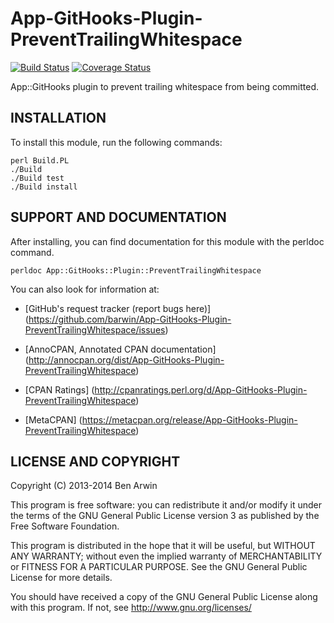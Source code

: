 App-GitHooks-Plugin-PreventTrailingWhitespace
=============================================

[![Build Status](https://travis-ci.org/barwin/App-GitHooks-Plugin-PreventTrailingWhitespace.png?branch=master)](https://travis-ci.org/barwin/App-GitHooks-Plugin-PreventTrailingWhitespace)
[![Coverage Status](https://coveralls.io/repos/barwin/App-GitHooks-Plugin-PreventTrailingWhitespace/badge.png?branch=master)](https://coveralls.io/r/barwin/App-GitHooks-Plugin-PreventTrailingWhitespace?branch=master)

App::GitHooks plugin to prevent trailing whitespace from being committed.


INSTALLATION
------------

To install this module, run the following commands:

    perl Build.PL
    ./Build
    ./Build test
    ./Build install


SUPPORT AND DOCUMENTATION
-------------------------

After installing, you can find documentation for this module with the
perldoc command.

    perldoc App::GitHooks::Plugin::PreventTrailingWhitespace


You can also look for information at:

 * [GitHub's request tracker (report bugs here)]
   (https://github.com/barwin/App-GitHooks-Plugin-PreventTrailingWhitespace/issues)

 * [AnnoCPAN, Annotated CPAN documentation]
   (http://annocpan.org/dist/App-GitHooks-Plugin-PreventTrailingWhitespace)

 * [CPAN Ratings]
   (http://cpanratings.perl.org/d/App-GitHooks-Plugin-PreventTrailingWhitespace)

 * [MetaCPAN]
   (https://metacpan.org/release/App-GitHooks-Plugin-PreventTrailingWhitespace)


LICENSE AND COPYRIGHT
---------------------

Copyright (C) 2013-2014 Ben Arwin

This program is free software: you can redistribute it and/or modify it under
the terms of the GNU General Public License version 3 as published by the Free
Software Foundation.

This program is distributed in the hope that it will be useful, but WITHOUT ANY
WARRANTY; without even the implied warranty of MERCHANTABILITY or FITNESS FOR A
PARTICULAR PURPOSE. See the GNU General Public License for more details.

You should have received a copy of the GNU General Public License along with
this program. If not, see http://www.gnu.org/licenses/

